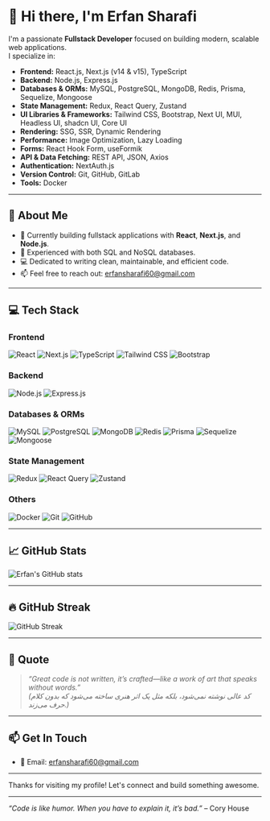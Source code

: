 # 👋 Hi there, I'm Erfan Sharafi

I'm a passionate **Fullstack Developer** focused on building modern, scalable web applications.  
I specialize in:

- **Frontend:** React.js, Next.js (v14 & v15), TypeScript
- **Backend:** Node.js, Express.js
- **Databases & ORMs:** MySQL, PostgreSQL, MongoDB, Redis, Prisma, Sequelize, Mongoose
- **State Management:** Redux, React Query, Zustand
- **UI Libraries & Frameworks:** Tailwind CSS, Bootstrap, Next UI, MUI, Headless UI, shadcn UI, Core UI
- **Rendering:** SSG, SSR, Dynamic Rendering
- **Performance:** Image Optimization, Lazy Loading
- **Forms:** React Hook Form, useFormik
- **API & Data Fetching:** REST API, JSON, Axios
- **Authentication:** NextAuth.js
- **Version Control:** Git, GitHub, GitLab
- **Tools:** Docker

---

## 🚀 About Me

- 🔭 Currently building fullstack applications with **React**, **Next.js**, and **Node.js**.
- 🌱 Experienced with both SQL and NoSQL databases.
- 💻 Dedicated to writing clean, maintainable, and efficient code.
- 📫 Feel free to reach out: [erfansharafi60@gmail.com](mailto:erfansharafi60@gmail.com)

---

## 💻 Tech Stack

### Frontend
![React](https://img.shields.io/badge/React-20232A?style=for-the-badge&logo=react&logoColor=61DAFB) ![Next.js](https://img.shields.io/badge/Next.js-000000?style=for-the-badge&logo=nextdotjs&logoColor=white) ![TypeScript](https://img.shields.io/badge/TypeScript-3178C6?style=for-the-badge&logo=typescript&logoColor=white) ![Tailwind CSS](https://img.shields.io/badge/Tailwind_CSS-06B6D4?style=for-the-badge&logo=tailwind-css&logoColor=white) ![Bootstrap](https://img.shields.io/badge/Bootstrap-563D7C?style=for-the-badge&logo=bootstrap&logoColor=white)  

### Backend
![Node.js](https://img.shields.io/badge/Node.js-339933?style=for-the-badge&logo=node.js&logoColor=white) ![Express.js](https://img.shields.io/badge/Express.js-000000?style=for-the-badge&logo=express&logoColor=white)

### Databases & ORMs
![MySQL](https://img.shields.io/badge/MySQL-4479A1?style=for-the-badge&logo=mysql&logoColor=white) ![PostgreSQL](https://img.shields.io/badge/PostgreSQL-336791?style=for-the-badge&logo=postgresql&logoColor=white) ![MongoDB](https://img.shields.io/badge/MongoDB-47A248?style=for-the-badge&logo=mongodb&logoColor=white) ![Redis](https://img.shields.io/badge/Redis-DC382D?style=for-the-badge&logo=redis&logoColor=white) ![Prisma](https://img.shields.io/badge/Prisma-2D3748?style=for-the-badge&logo=prisma&logoColor=white) ![Sequelize](https://img.shields.io/badge/Sequelize-52B0E7?style=for-the-badge&logo=sequelize&logoColor=white) ![Mongoose](https://img.shields.io/badge/Mongoose-D3396F?style=for-the-badge&logo=mongoose&logoColor=white)

### State Management
![Redux](https://img.shields.io/badge/Redux-764ABC?style=for-the-badge&logo=redux&logoColor=white) ![React Query](https://img.shields.io/badge/React_Query-FF4154?style=for-the-badge&logo=react-query&logoColor=white) ![Zustand](https://img.shields.io/badge/Zustand-00CDB3?style=for-the-badge&logo=zustand&logoColor=white)

### Others
![Docker](https://img.shields.io/badge/Docker-2496ED?style=for-the-badge&logo=docker&logoColor=white) ![Git](https://img.shields.io/badge/Git-F05032?style=for-the-badge&logo=git&logoColor=white) ![GitHub](https://img.shields.io/badge/GitHub-181717?style=for-the-badge&logo=github&logoColor=white)

---

## 📈 GitHub Stats

![Erfan's GitHub stats](https://github-readme-stats.vercel.app/api?username=erfanabi&show_icons=true&hide_title=true&count_private=true&hide=prs&theme=radical)

---

## 🔥 GitHub Streak

![GitHub Streak](https://github-readme-streak-stats.herokuapp.com/?user=erfanabi&theme=radical)

---

## 💬 Quote

> *“Great code is not written, it’s crafted—like a work of art that speaks without words.”*  
> *(کد عالی نوشته نمی‌شود، بلکه مثل یک اثر هنری ساخته می‌شود که بدون کلام حرف می‌زند.)*

---

## 📫 Get In Touch

- 📧 Email: [erfansharafi60@gmail.com](mailto:erfansharafi60@gmail.com)

---

Thanks for visiting my profile! Let's connect and build something awesome.

---

*“Code is like humor. When you have to explain it, it’s bad.”* – Cory House
